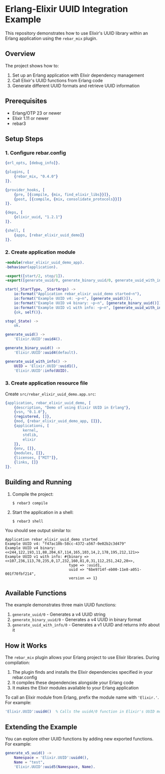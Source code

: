 # Erlang-Elixir UUID Integration Example

This repository demonstrates how to use Elixir's UUID library within an Erlang application using the `rebar_mix` plugin.

## Overview

The project shows how to:
1. Set up an Erlang application with Elixir dependency management
2. Call Elixir's UUID functions from Erlang code
3. Generate different UUID formats and retrieve UUID information

## Prerequisites

- Erlang/OTP 23 or newer
- Elixir 1.11 or newer
- rebar3

## Setup Steps

### 1. Configure rebar.config

```erlang
{erl_opts, [debug_info]}.

{plugins, [
    {rebar_mix, "0.4.0"}
]}.

{provider_hooks, [
    {pre, [{compile, {mix, find_elixir_libs}}]},
    {post, [{compile, {mix, consolidate_protocols}}]}
]}.

{deps, [
    {elixir_uuid, "1.2.1"}
]}.

{shell, [
    {apps, [rebar_elixir_uuid_demo]}
]}.
```

### 2. Create application module

```erlang
-module(rebar_elixir_uuid_demo_app).
-behaviour(application).

-export([start/2, stop/1]).
-export([generate_uuid/0, generate_binary_uuid/0, generate_uuid_with_info/0]).

start(_StartType, _StartArgs) ->
    io:format("Application rebar_elixir_uuid_demo started~n"),
    io:format("Example UUID v4: ~p~n", [generate_uuid()]),
    io:format("Example UUID v4 binary: ~p~n", [generate_binary_uuid()]),
    io:format("Example UUID v1 with info: ~p~n", [generate_uuid_with_info()]),
    {ok, self()}.

stop(_State) ->
    ok.

generate_uuid() ->
    'Elixir.UUID':uuid4().

generate_binary_uuid() ->
    'Elixir.UUID':uuid4(default).

generate_uuid_with_info() ->
    UUID = 'Elixir.UUID':uuid1(),
    'Elixir.UUID':info(UUID).
```

### 3. Create application resource file

Create `src/rebar_elixir_uuid_demo.app.src`:

```erlang
{application, rebar_elixir_uuid_demo, [
    {description, "Demo of using Elixir UUID in Erlang"},
    {vsn, "0.1.0"},
    {registered, []},
    {mod, {rebar_elixir_uuid_demo_app, []}},
    {applications, [
        kernel,
        stdlib,
        elixir
    ]},
    {env, []},
    {modules, []},
    {licenses, ["MIT"]},
    {links, []}
]}.
```

## Building and Running

1. Compile the project:
   ```
   $ rebar3 compile
   ```

2. Start the application in a shell:
   ```
   $ rebar3 shell
   ```

You should see output similar to:
```
Application rebar_elixir_uuid_demo started
Example UUID v4: "f47ac10b-58cc-4372-a567-0e02b2c3d479"
Example UUID v4 binary: <<244,122,193,11,88,204,67,114,165,103,14,2,178,195,212,121>>
Example UUID v1 with info: #{binary => <<107,236,113,70,235,0,17,232,160,81,0,31,112,251,242,20>>,
                             type => :uuid1,
                             uuid => "6be9714f-eb00-11e8-a051-001f70fbf214",
                             version => 1}
```

## Available Functions

The example demonstrates three main UUID functions:

1. `generate_uuid/0` - Generates a v4 UUID string
2. `generate_binary_uuid/0` - Generates a v4 UUID in binary format
3. `generate_uuid_with_info/0` - Generates a v1 UUID and returns info about it

## How it Works

The `rebar_mix` plugin allows your Erlang project to use Elixir libraries. During compilation:

1. The plugin finds and installs the Elixir dependencies specified in your rebar.config
2. It compiles these dependencies alongside your Erlang code
3. It makes the Elixir modules available to your Erlang application

To call an Elixir module from Erlang, prefix the module name with `'Elixir.'`. For example:
```erlang
'Elixir.UUID':uuid4()  % Calls the uuid4/0 function in Elixir's UUID module
```

## Extending the Example

You can explore other UUID functions by adding new exported functions. For example:

```erlang
generate_v5_uuid() ->
    Namespace = 'Elixir.UUID':uuid4(),
    Name = "test",
    'Elixir.UUID':uuid5(Namespace, Name).
```


